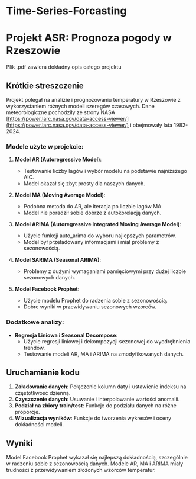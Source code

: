 # Time-Series-Forcasting
# Projekt ASR: Prognoza pogody w Rzeszowie
Plik .pdf zawiera dokładny opis całego projektu
## Krótkie streszczenie

Projekt polegał na analizie i prognozowaniu temperatury w Rzeszowie z wykorzystaniem różnych modeli szeregów czasowych. Dane meteorologiczne pochodziły ze strony NASA [https://power.larc.nasa.gov/data-access-viewer/](https://power.larc.nasa.gov/data-access-viewer/) i obejmowały lata 1982-2024.

### Modele użyte w projekcie:

1. **Model AR (Autoregressive Model)**: 
   - Testowanie liczby lagów i wybór modelu na podstawie najniższego AIC.
   - Model okazał się zbyt prosty dla naszych danych.

2. **Model MA (Moving Average Model)**: 
   - Podobna metoda do AR, ale iteracja po liczbie lagów MA.
   - Model nie poradził sobie dobrze z autokorelacją danych.

3. **Model ARIMA (Autoregressive Integrated Moving Average Model)**: 
   - Użycie funkcji auto_arima do wyboru najlepszych parametrów.
   - Model był przeładowany informacjami i miał problemy z sezonowością.

4. **Model SARIMA (Seasonal ARIMA)**:
   - Problemy z dużymi wymaganiami pamięciowymi przy dużej liczbie sezonowych danych.

5. **Model Facebook Prophet**:
   - Użycie modelu Prophet do radzenia sobie z sezonowością.
   - Dobre wyniki w przewidywaniu sezonowych wzorców.

### Dodatkowe analizy:

- **Regresja Liniowa i Seasonal Decompose**:
   - Użycie regresji liniowej i dekompozycji sezonowej do wyodrębnienia trendów.
   - Testowanie modeli AR, MA i ARIMA na zmodyfikowanych danych.

## Uruchamianie kodu

1. **Załadowanie danych**: Połączenie kolumn daty i ustawienie indeksu na częstotliwość dzienną.
2. **Czyszczenie danych**: Usuwanie i interpolowanie wartości anomalii.
3. **Podział na zbiory train/test**: Funkcje do podziału danych na różne proporcje.
4. **Wizualizacja wyników**: Funkcje do tworzenia wykresów i oceny dokładności modeli.

## Wyniki

Model Facebook Prophet wykazał się najlepszą dokładnością, szczególnie w radzeniu sobie z sezonowością danych. Modele AR, MA i ARIMA miały trudności z przewidywaniem złożonych wzorców temperatur.
